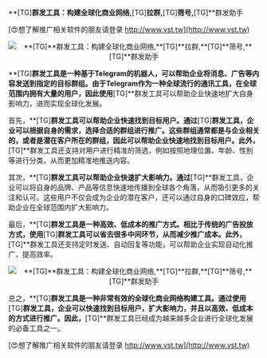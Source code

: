 **[TG]**群发工具：构建全球化商业网络,**[TG]**拉群,**[TG]**筛号,**[TG]**群发助手

[😍想了解推广相关软件的朋友请登录 http://www.vst.tw](http://www.vst.tw)

 <center><img src="https://vst.tw/MP4/tuiguang/png/3.png" alt="**[TG]**群发工具：构建全球化商业网络,**[TG]**拉群,**[TG]**筛号,**[TG]**群发助手"></center>

**[TG]**群发工具是一种基于Telegram的机器人，可以帮助企业将消息、广告等内容发送到指定的目标群组。由于Telegram作为一种全球流行的通讯工具，在全球范围内拥有大量的用户，因此使用**[TG]**群发工具可以帮助企业快速地扩大自身影响力，进而实现全球化发展。

首先，**[TG]**群发工具可以帮助企业快速找到目标用户。通过**[TG]**群发工具，企业可以根据自身的需求，选择合适的群组进行推广。这些群组通常都是与企业相关的，或者是潜在客户所在的群组，因此可以帮助企业快速地找到目标用户。此外，**[TG]**群发工具还支持对用户进行精准的筛选，例如按照地理位置、年龄、性别等进行分类，从而更加精准地推送内容。

其次，**[TG]**群发工具可以帮助企业快速扩大影响力。通过**[TG]**群发工具，企业可以将自身的品牌、产品等信息快速地传播到全球各个角落，从而吸引更多的关注和认可。这些用户不仅会成为企业的潜在客户，还可以通过自身的口碑效应，帮助企业在全球范围内扩大影响力。

最后，**[TG]**群发工具是一种高效、低成本的推广方式。相比于传统的广告投放方式，使用**[TG]**群发工具可以省去很多中间环节，从而减少推广成本。此外，**[TG]**群发工具还支持定时发送、自动回复等功能，可以帮助企业实现自动化推广，提高效率。

 <center><img src="https://vst.tw/MP4/tuiguang/png/4.png" alt="**[TG]**群发工具：构建全球化商业网络,**[TG]**拉群,**[TG]**筛号,**[TG]**群发助手"></center>

总之，**[TG]**群发工具是一种非常有效的全球化商业网络构建工具。通过使用**[TG]**群发工具，企业可以快速找到目标用户，扩大影响力，并且以高效、低成本的方式进行推广。因此，**[TG]**群发工具已经成为越来越多企业进行全球化发展的必备工具之一。

[😍想了解推广相关软件的朋友请登录 http://www.vst.tw](http://www.vst.tw)



